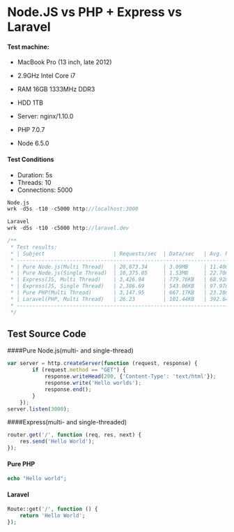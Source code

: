 # Node.JS vs PHP + Express vs Laravel

#### Test machine:
- MacBook Pro (13 inch, late 2012)
- 2.9GHz Intel Core i7
- RAM 16GB 1333MHz DDR3
- HDD 1TB

- Server: nginx/1.10.0
- PHP 7.0.7
- Node 6.5.0

#### Test Conditions
- Duration: 5s
- Threads: 10
- Connections: 5000

```php
Node.js
wrk -d5s -t10 -c5000 http://localhost:3000

Laravel
wrk -d5s -t10 -c5000 http://laravel.dev
```

```php
/**
 * Test results:
 * | Subject                      | Requests/sec  | Data/sec   | Avg. Response |
 * -----------------------------------------------------------------------------
 * | Pure Node.js(Multi Thread)   | 20,873.34     | 3.09MB     | 11.40ms       |
 * | Pure Node.js(Single Thread)  | 10,375.05     | 1.53MB     | 22.70ms       |
 * | Express(JS, Multi Thread)    | 3,426.94      | 779.76KB   | 68.92ms       |
 * | Express(JS, Single Thread)   | 2,386.69      | 543.06KB   | 97.97ms       |
 * | Pure PHP(Multi Thread)       | 3,147.95      | 667.17KB   | 23.28ms       |
 * | Laravel(PHP, Multi Thread)   | 26.23         | 101.44KB   | 392.64ms      |
 * -----------------------------------------------------------------------------
 */
```

## Test Source Code

####Pure Node.js(multi- and single-thread)

```javascript
var server = http.createServer(function (request, response) {
        if (request.method == "GET") {
            response.writeHead(200, {'Content-Type': 'text/html'});
            response.write('Hello worlds');
            response.end();
        }
    });
server.listen(3000);
```

####Express(multi- and single-threaded)
```javascript
router.get('/', function (req, res, next) {
    res.send('Hello World');
});
```


#### Pure PHP
```php
echo "Hello world";
```


#### Laravel
```php
Route::get('/', function () {
    return 'Hello World';
});
```




